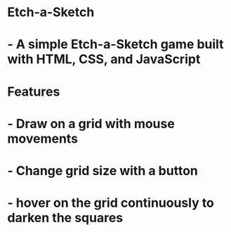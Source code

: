 # Etch-a-Sketch

# - A simple Etch-a-Sketch game built with HTML, CSS, and JavaScript

# Features

# - Draw on a grid with mouse movements

# - Change grid size with a button

# - hover on the grid continuously to darken the squares
